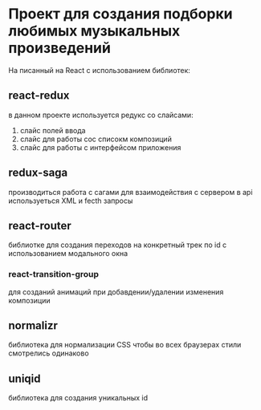 # Проект для создания подборки любимых музыкальных произведений 

На писанный на React c использованием библиотек:

## react-redux

в данном проекте используется редукс со слайсами:
1. слайс полей ввода
2. слайс для работы сос списокм композиций
3. слайс для работы с интерфейсом приложения

## redux-saga

производиться работа с сагами для взаимодействия с сервером
в api используеться XML и fecth запросы

## react-router

библиотке для создания переходов на конкретный трек по id с использованием модального окна

### react-transition-group

для созданий анимаций при добавдении/удалении изменения композиции

## normalizr

библиотека для нормализации CSS чтобы во всех браузерах стили смотрелись одинаково

## uniqid

библиотека для создания уникальных id 